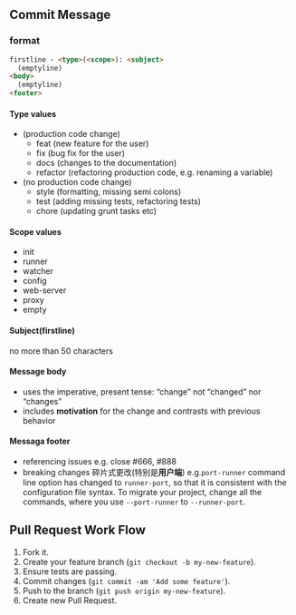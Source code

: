 ## Commit Message

### format
```html
firstline - <type>(<scope>): <subject>
  (emptyline)
<body>
  (emptyline)
<footer>
```
#### Type values
- (production code change)
    - feat (new feature for the user)
    - fix (bug fix for the user)
    - docs (changes to the documentation)
    - refactor (refactoring production code, e.g. renaming a variable)
- (no production code change)
    - style (formatting, missing semi colons)
    - test (adding missing tests, refactoring tests)
    - chore (updating grunt tasks etc)

#### Scope values
- init
- runner
- watcher
- config
- web-server
- proxy
- empty

#### Subject(firstline)
no more than 50 characters

#### Message body
- uses the imperative, present tense: “change” not “changed” nor “changes”
- includes **motivation** for the change and contrasts with previous behavior

#### Messaga footer
- referencing issues e.g. close #666, #888
- breaking changes 碎片式更改(特别是**用户端**)
e.g.`port-runner` command line option has changed to `runner-port`, so that it is
consistent with the configuration file syntax.
To migrate your project, change all the commands, where you use `--port-runner`
to `--runner-port`.

## Pull Request Work Flow

1. Fork it.
2. Create your feature branch (`git checkout -b my-new-feature`).
3. Ensure tests are passing.
4. Commit changes (`git commit -am 'Add some feature'`).
5. Push to the branch (`git push origin my-new-feature`).
6. Create new Pull Request.
